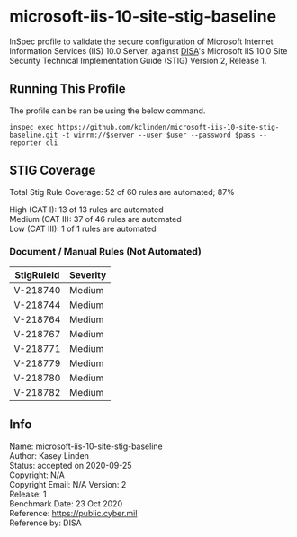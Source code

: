 # microsoft-iis-10-site-stig-baseline  
InSpec profile to validate the secure configuration of Microsoft Internet Information Services (IIS) 10.0 Server, against [DISA](https://public.cyber.mil)'s Microsoft IIS 10.0 Site Security Technical Implementation Guide (STIG) Version 2, Release 1.

## Running This Profile
The profile can be ran be using the below command.
```
inspec exec https://github.com/kclinden/microsoft-iis-10-site-stig-baseline.git -t winrm://$server --user $user --password $pass --reporter cli
```

## STIG Coverage

Total Stig Rule Coverage: 52 of 60 rules are automated; 87%  

High (CAT I): 13 of 13 rules are automated  
Medium (CAT II): 37 of 46 rules are automated  
Low (CAT III): 1 of 1 rules are automated  

### Document / Manual Rules (Not Automated)
| StigRuleId |	Severity |
| ----------- | ----------- |
| V-218740 |	Medium |
| V-218744|	Medium |
| V-218764 | Medium | 
| V-218767 | Medium |
| V-218771 | Medium |
| V-218779 | Medium |
| V-218780 | Medium |
| V-218782 | Medium |

## Info

Name: microsoft-iis-10-site-stig-baseline  
Author: Kasey Linden  
Status: accepted on 2020-09-25  
Copyright: N/A  
Copyright Email: N/A
Version: 2  
Release: 1  
Benchmark Date: 23 Oct 2020  
Reference: https://public.cyber.mil  
Reference by: DISA  
